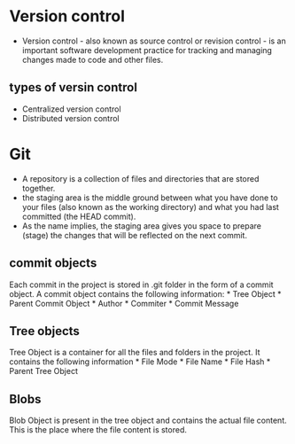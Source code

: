 # Version control
* Version control - also known as source control or revision control - is an important software development 
practice for tracking  and managing changes made to code and other files.


## types of versin control
* Centralized version control
* Distributed version control


# Git 
* A repository is a collection of files and directories that are stored together. 
* the staging area is the middle ground between what you have done to your files (also known as the working directory) and what you had last committed (the HEAD commit). 
* As the name implies, the staging area gives you space to prepare (stage) the changes that will be reflected 
on the next commit.

## commit objects
Each commit in the project is stored in .git folder in the form of a commit object. A commit object contains the following information:
    * Tree Object
    * Parent Commit Object
    * Author
    * Commiter
    * Commit Message

## Tree objects
Tree Object is a container for all the files and folders in the project. It contains the following information
    * File Mode
    * File Name
    * File Hash
    * Parent Tree Object

## Blobs
Blob Object is present in the tree object and contains the actual file content. This is the place where the file content is stored.

